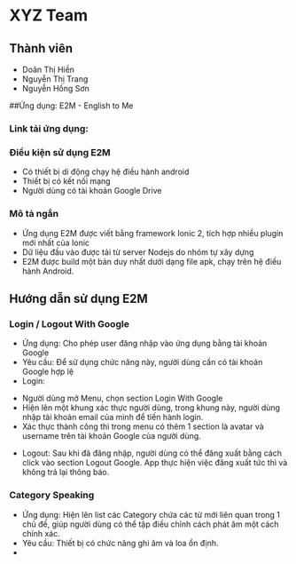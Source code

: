 # XYZ Team

## Thành viên
- Doãn Thị Hiền
- Nguyễn Thị Trang
- Nguyễn Hồng Sơn

##Ứng dụng: E2M - English to Me
### Link tải ứng dụng: 
### Điều kiện sử dụng E2M
- Có thiết bị di động chạy hệ điều hành android
- Thiết bị có kết nối mạng
- Người dùng có tài khoản Google Drive
### Mô tả ngắn
- Ứng dụng E2M được viết bằng framework Ionic 2, tích hợp nhiều plugin mới nhất của Ionic
- Dữ liệu đầu vào được tải từ server Nodejs do nhóm tự xây dựng
- E2M được build một bản duy nhất dưới dạng file apk, chạy trên hệ điều hành Android.
## Hướng dẫn sử dụng E2M
### Login / Logout With Google
- Ứng dụng: Cho phép user đăng nhập vào ứng dụng bằng tài khoản Google
- Yêu cầu: Để sử dụng chức năng này, người dùng cần có tài khoản Google hợp lệ
- Login:
 + Người dùng mở Menu, chọn section Login With Google 
 + Hiện lên một khung xác thực người dùng, trong khung này, người dùng nhập tài khoản email của mình để tiến hành login.
 + Xác thực thành công thì trong menu có thêm 1 section là avatar và username trên tài khoản Google của người dùng.
- Logout: Sau khi đã đăng nhập, người dùng có thể đăng xuất bằng cách click vào section Logout Google. App thực hiện việc đăng xuất tức thì và không trả lại thông báo.

### Category Speaking
- Ứng dụng: Hiện lên list các Category chứa các từ mới liên quan trong 1 chủ đề, giúp người dùng có thể tập điều chỉnh cách phát âm một cách chính xác.
- Yêu cầu: Thiết bị có chức năng ghi âm và loa ổn định.
- 
